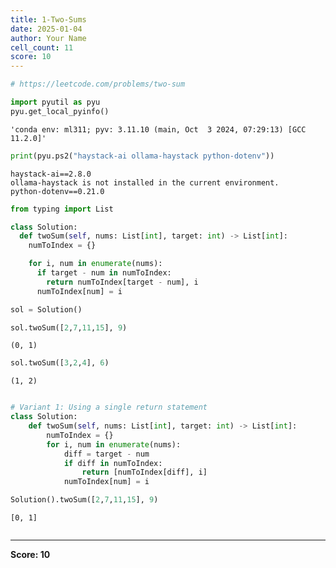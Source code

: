 ```yaml
---
title: 1-Two-Sums
date: 2025-01-04
author: Your Name
cell_count: 11
score: 10
---
```


```python
# https://leetcode.com/problems/two-sum
```


```python
import pyutil as pyu
pyu.get_local_pyinfo()
```




    'conda env: ml311; pyv: 3.11.10 (main, Oct  3 2024, 07:29:13) [GCC 11.2.0]'




```python
print(pyu.ps2("haystack-ai ollama-haystack python-dotenv"))
```

    haystack-ai==2.8.0
    ollama-haystack is not installed in the current environment.
    python-dotenv==0.21.0
    



```python
from typing import List

class Solution:
  def twoSum(self, nums: List[int], target: int) -> List[int]:
    numToIndex = {}

    for i, num in enumerate(nums):
      if target - num in numToIndex:
        return numToIndex[target - num], i
      numToIndex[num] = i
```


```python
sol = Solution()
```


```python
sol.twoSum([2,7,11,15], 9)
```




    (0, 1)




```python
sol.twoSum([3,2,4], 6)
```




    (1, 2)




```python

```


```python
# Variant 1: Using a single return statement
class Solution:
    def twoSum(self, nums: List[int], target: int) -> List[int]:
        numToIndex = {}
        for i, num in enumerate(nums):
            diff = target - num
            if diff in numToIndex:
                return [numToIndex[diff], i]
            numToIndex[num] = i
```


```python
Solution().twoSum([2,7,11,15], 9)
```




    [0, 1]




```python

```


---
**Score: 10**
